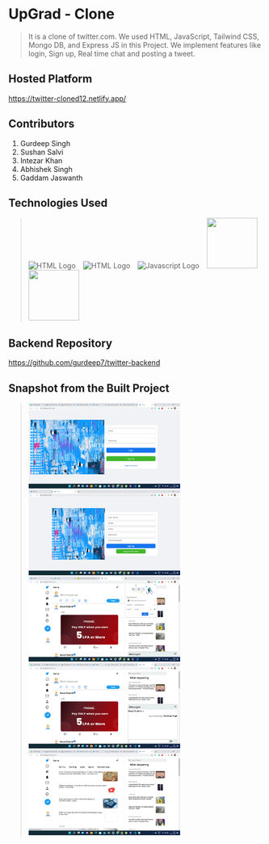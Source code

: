 
# UpGrad - Clone

>It is a clone of twitter.com. We used HTML, JavaScript, Tailwind CSS, Mongo DB, and Express JS in this Project. We implement features like login, Sign up, Real time chat and posting a tweet.


## Hosted Platform

https://twitter-cloned12.netlify.app/

## Contributors

1. Gurdeep Singh
2. Sushan Salvi
3. Intezar Khan
4. Abhishek Singh
5. Gaddam Jaswanth


## Technologies Used
> <img src = "https://i.stack.imgur.com/PgcSR.png" width = "100" height = "100" alt = "HTML Logo"/>    
> &ensp; <img src = "https://upload.wikimedia.org/wikipedia/commons/thumb/d/d5/CSS3_logo_and_wordmark.svg/1200px-CSS3_logo_and_wordmark.svg.png" width = "100" height = "100" alt ="HTML Logo"/>
> &ensp; <img src = "https://cdn.iconscout.com/icon/free/png-256/javascript-2752148-2284965.png" width = "100" height = "100" alt = "Javascript Logo">
> &ensp; <img src = "https://cdn.icon-icons.com/icons2/2415/PNG/512/mongodb_plain_wordmark_logo_icon_146423.png" width = "100" height ="100">
> &ensp; <img src = "https://cloud.netlifyusercontent.com/assets/344dbf88-fdf9-42bb-adb4-46f01eedd629/064fc70f-5df3-4333-b9d4-f6abe2f946de/react-wp-app8.png" width = "100" height ="100">

## Backend Repository
https://github.com/gurdeep7/twitter-backend

## Snapshot from the Built Project

> <img src = "images/login.png" style="width:300px" alt = "Login Page" /> &emsp;
> <img src = "images/signup.png" style="width:300px" alt = "Sign Up Page" /> &emsp;
> <img src = "images/home.png" style="width:300px" alt = "Home Page" />  &emsp;
> <img src = "images/chat.png" style="width:300px" alt = "Chat Page" /> &emsp;
> <img src = "images/explore.png" style="width:300px" alt = "Explore Page" /> &emsp; 



